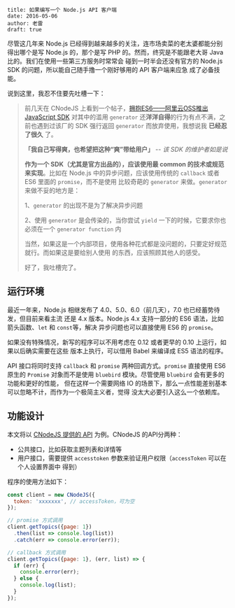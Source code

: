 ```
title: 如果编写一个 Node.js API 客户端
date: 2016-05-06
author: 老雷
draft: true
```


尽管这几年来 Node.js 已经得到越来越多的关注，连市场卖菜的老太婆都能分别得出哪个是写 Node.js
的，那个是写 PHP 的。然而，终究是不能跟老大哥 Java 比的。我们在使用一些第三方服务时常常会
碰到一时半会还没有官方的 Node.js SDK 的问题，所以能自己随手撸一个刚好够用的 API 客户端来应急
成了必备技能。

说到这里，我忍不住要先吐槽一下：

> 前几天在 CNodeJS 上看到一个帖子，[拥抱ES6——阿里云OSS推出JavaScript SDK](https://cnodejs.org/topic/56ab1c0526d02fc6626bb383)
> 对其中的滥用 `generator` 还**洋洋自得**的行为有点不满，之前也遇到过该厂的 SDK 强行返回
> `generator` 而放弃使用，我想说我 **已经忍了很久** 了。
>
> **「我自己写得爽，也希望把这种“爽”带给用户」** -- *该 SDK 的维护者如是说*
>
> **作为一个 SDK（尤其是官方出品的），应该使用最 common 的技术或规范来实现**。比如在
> Node.js 中的异步问题，应该使用传统的 `callback` 或者 ES6 里面的 `promise`，而不是使用
> 比较奇葩的 `generator` 来做。`generator` 来做不妥的地方是：
>
> 1、`generator` 的出现不是为了解决异步问题
>
> 2、使用 `generator` 是会传染的，当你尝试 `yield` 一下的时候，它要求你也必须在一个
> `generator function` 内
>
> 当然，如果这是一个内部项目，使用各种花式都是没问题的，只要定好规范就行。而如果这是要给别人使用
> 的东西，应该照顾其他人的感受。
>
> 好了，我吐槽完了。


## 运行环境

最近一年来，Node.js 相继发布了 4.0、5.0、6.0（前几天），7.0 也已经蓄势待发，但目前来看主流
还是 4.x 版本。Node.js 4.x 支持一部分的 ES6 语法，比如箭头函数、`let` 和 `const`等，解决
异步问题也可以直接使用 ES6 的 `promise`。

如果没有特殊情况，新写的程序可以不用考虑在 0.12 或者更早的 0.10 上运行，如果以后确实需要在这些
版本上执行，可以借用 Babel 来编译成 ES5 语法的程序。

API 接口将同时支持 `callback` 和 `promise` 两种回调方式。`promise` 直接使用 ES6 原生的
`Promise` 对象而不是使用 `bluebird` 模块。尽管使用 `bluebird` 会有更多的功能和更好的性能，
但在这样一个需要网络 IO 的场景下，那么一点性能差别基本可以忽略不计，而作为一个极简主义者，觉得
没太大必要引入这么一个依赖库。


## 功能设计

本文将以 [CNodeJS 提供的 API](https://cnodejs.org/api) 为例。CNodeJS 的API分两种：

+ 公共接口，比如获取主题列表和详情等
+ 用户接口，需要提供 `accesstoken` 参数来验证用户权限（`accessToken` 可以在个人设置界面中
  得到）

程序的使用方法如下：

```javascript
const client = new CNodeJS({
  token: 'xxxxxxx', // accessToken，可为空
});

// promise 方式调用
client.getTopics({page: 1})
  .then(list => console.log(list))
  .catch(err => console.error(err));

// callback 方式调用
client.getTopics({page: 1}, (err, list) => {
  if (err) {
    console.error(err);
  } else {
    console.log(list);
  }
});
```

